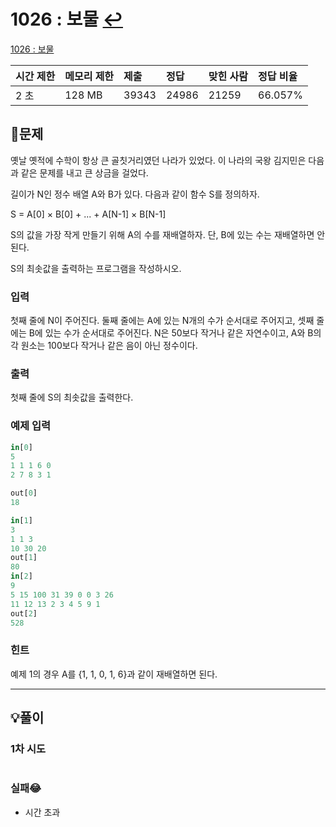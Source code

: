 # 1026 : 보물 [↩](../../acmicpc)

[1026 : 보물](https://www.acmicpc.net/problem/1026)

| 시간 제한 | 메모리 제한 | 제출  | 정답  | 맞힌 사람 | 정답 비율 |
| :-------- | :---------- | :---- | :---- | :-------- | :-------- |
| 2 초      | 128 MB      | 39343 | 24986 | 21259     | 66.057%   |

## 📝문제

옛날 옛적에 수학이 항상 큰 골칫거리였던 나라가 있었다. 이 나라의 국왕 김지민은 다음과 같은 문제를 내고 큰 상금을 걸었다.

길이가 N인 정수 배열 A와 B가 있다. 다음과 같이 함수 S를 정의하자.

S = A[0] × B[0] + ... + A[N-1] × B[N-1]

S의 값을 가장 작게 만들기 위해 A의 수를 재배열하자. 단, B에 있는 수는 재배열하면 안 된다.

S의 최솟값을 출력하는 프로그램을 작성하시오.

### 입력

첫째 줄에 N이 주어진다. 둘째 줄에는 A에 있는 N개의 수가 순서대로 주어지고, 셋째 줄에는 B에 있는 수가 순서대로 주어진다. N은 50보다 작거나 같은 자연수이고, A와 B의 각 원소는 100보다 작거나 같은 음이 아닌 정수이다.

### 출력

첫째 줄에 S의 최솟값을 출력한다.

### 예제 입력

```python
in[0]
5
1 1 1 6 0
2 7 8 3 1

out[0]
18

in[1]
3
1 1 3
10 30 20
out[1]
80
in[2]
9
5 15 100 31 39 0 0 3 26
11 12 13 2 3 4 5 9 1
out[2]
528
```

### 힌트

예제 1의 경우 A를 {1, 1, 0, 1, 6}과 같이 재배열하면 된다.

---

## 💡풀이

### 1차 시도

```python

```

### 실패😂
- 시간 초과
